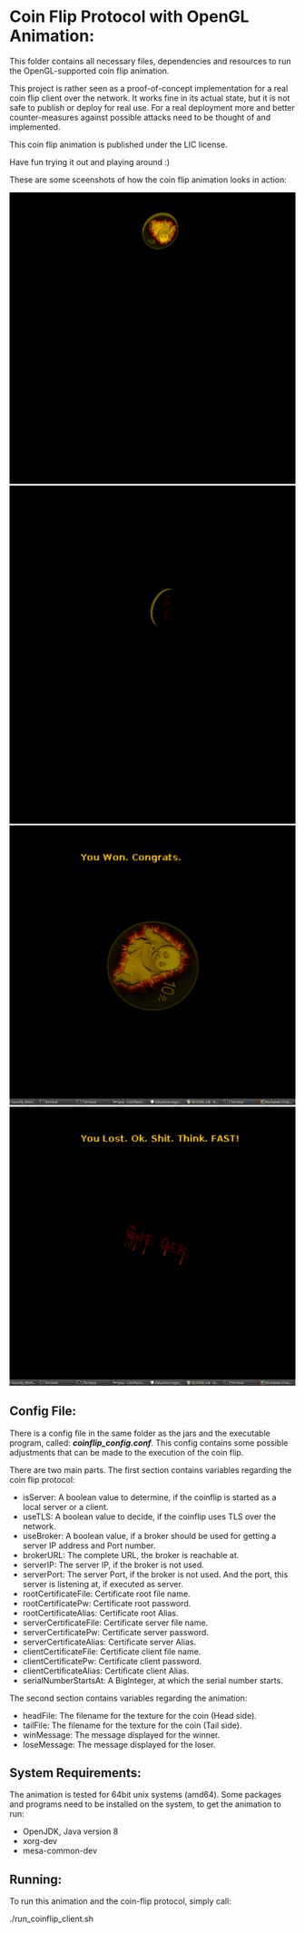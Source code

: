 
# Coin Flip Protocol with OpenGL Animation:

This folder contains all necessary files, dependencies and resources to run the OpenGL-supported coin flip animation.

This project is rather seen as a proof-of-concept implementation for a real coin flip client over the network.
It works fine in its actual state, but it is not safe to publish or deploy for real use. For a real deployment
more and better counter-measures against possible attacks need to be thought of and implemented.

This coin flip animation is published under the LIC license.

Have fun trying it out and playing around :)

These are some sceenshots of how the coin flip animation looks in action:

![flipping](https://github.com/MauriceGit/IT-Security_Mental_Poker/blob/master/Runnable_coinflip_animation/Screenshots/flipping_01.png "coin flipping")
![flipping](https://github.com/MauriceGit/IT-Security_Mental_Poker/blob/master/Runnable_coinflip_animation/Screenshots/flipping_03.png "coin flipping")
![won game](https://github.com/MauriceGit/IT-Security_Mental_Poker/blob/master/Runnable_coinflip_animation/Screenshots/won.png "game is won")
![lost game](https://github.com/MauriceGit/IT-Security_Mental_Poker/blob/master/Runnable_coinflip_animation/Screenshots/lost.png "game is lost")

## Config File:

There is a config file in the same folder as the jars and the executable program, called:
**_coinflip_config.conf_**. This config contains some possible adjustments that can be made to
the execution of the coin flip.

There are two main parts. The first section contains variables regarding the coin flip protocol:

- isServer:   A boolean value to determine, if the coinflip is started as a local server or a client.
- useTLS:     A boolean value to decide, if the coinflip uses TLS over the network.
- useBroker:  A boolean value, if a broker should be used for getting a server IP address and Port number.
- brokerURL:  The complete URL, the broker is reachable at.
- serverIP:   The server IP, if the broker is not used.
- serverPort: The server Port, if the broker is not used. And the port, this server is listening at, if executed as server.
- rootCertificateFile:    Certificate root file name.
- rootCertificatePw:      Certificate root password.
- rootCertificateAlias:   Certificate root Alias.
- serverCertificateFile:  Certificate server file name.
- serverCertificatePw:    Certificate server password.
- serverCertificateAlias: Certificate server Alias.
- clientCertificateFile:  Certificate client file name.
- clientCertificatePw:    Certificate client password.
- clientCertificateAlias: Certificate client Alias.
- serialNumberStartsAt:   A BigInteger, at which the serial number starts.

The second section contains variables regarding the animation:

- headFile:    The filename for the texture for the coin (Head side).
- tailFile:    The filename for the texture for the coin (Tail side).
- winMessage:  The message displayed for the winner.
- loseMessage: The message displayed for the loser.

## System Requirements:

The animation is tested for 64bit unix systems (amd64).
Some packages and programs need to be installed on the system, to get the animation to run:

- OpenJDK, Java version 8
- xorg-dev
- mesa-common-dev

## Running:

To run this animation and the coin-flip protocol, simply call:

./run_coinflip_client.sh

